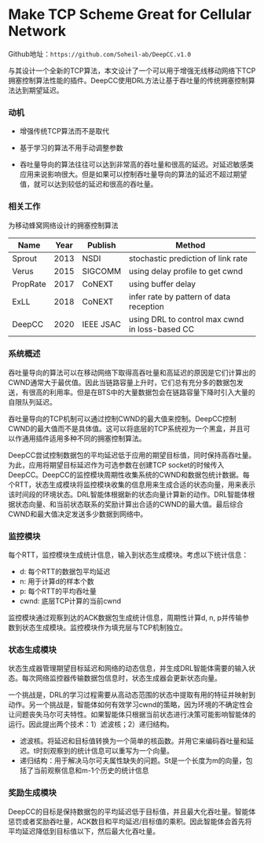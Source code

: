 # Make TCP Scheme Great for Cellular Network

Github地址：`https://github.com/Soheil-ab/DeepCC.v1.0`  

与其设计一个全新的TCP算法，本文设计了一个可以用于增强无线移动网络下TCP拥塞控制算法性能的插件。DeepCC使用DRL方法让基于吞吐量的传统拥塞控制算法达到期望延迟。

### 动机

- 增强传统TCP算法而不是取代

- 基于学习的算法不用手动调整参数
- 吞吐量导向的算法往往可以达到非常高的吞吐量和很高的延迟。对延迟敏感类应用来说影响很大。但是如果可以控制吞吐量导向的算法的延迟不超过期望值，就可以达到较低的延迟和很高的吞吐量。

### 相关工作

为移动蜂窝网络设计的拥塞控制算法

| Name     | Year | Publish   | Method                                         |
| -------- | ---- | --------- | ---------------------------------------------- |
| Sprout   | 2013 | NSDI      | stochastic prediction of link rate             |
| Verus    | 2015 | SIGCOMM   | using delay profile to get cwnd                |
| PropRate | 2017 | CoNEXT    | using buffer delay                             |
| ExLL     | 2018 | CoNEXT    | infer rate by pattern of data reception        |
| DeepCC   | 2020 | IEEE JSAC | using DRL to control max cwnd in loss-based CC |

### 系统概述

吞吐量导向的算法可以在移动网络下取得高吞吐量和高延迟的原因是它们计算出的CWND通常大于最优值。因此当链路容量上升时，它们总有充分多的数据包发送，有很高的利用率。但是在BTS中的大量数据包会在链路容量下降时引入大量的自限队列延迟。

吞吐量导向的TCP机制可以通过控制CWND的最大值来控制。DeepCC控制CWND的最大值而不是具体值。这可以将底层的TCP系统视为一个黑盒，并且可以作通用插件适用多种不同的拥塞控制算法。

DeepCC尝试控制数据包的平均延迟低于应用的期望目标值，同时保持高吞吐量。为此，应用将期望目标延迟作为可选参数在创建TCP socket的时候传入DeepCC。DeepCC的监控模块周期性收集系统的CWND和数据包统计数据。每个RTT，状态生成模块将监控模块收集的信息用来生成合适的状态向量，用来表示该时间段的环境状态。DRL智能体根据新的状态向量计算新的动作。DRL智能体根据状态向量、和当前状态联系的奖励计算出合适的CWND的最大值。最后综合CWND和最大值决定发送多少数据到网络中。

### 监控模块

每个RTT，监控模块生成统计信息，输入到状态生成模块。考虑以下统计信息：

- d: 每个RTT的数据包平均延迟
- n: 用于计算d的样本个数
- p: 每个RTT的平均吞吐量
- cwnd: 底层TCP计算的当前cwnd

监控模块通过观察到达的ACK数据包生成统计信息，周期性计算d, n, p并传输参数到状态生成模块。监控模块作为填充层与TCP机制独立。

### 状态生成模块

状态生成器管理期望目标延迟和网络的动态信息，并生成DRL智能体需要的输入状态。每次网络监控器传输数据包信息时，状态生成器会更新状态向量。

一个挑战是，DRL的学习过程需要从高动态范围的状态中提取有用的特征并映射到动作。另一个挑战是，智能体如何有效学习cwnd的策略，因为环境的不确定性会让问题丧失马尔可夫特性。如果智能体只根据当前状态进行决策可能影响智能体的运行。因此提出两个技术：1）滤波核；2）递归结构。

- 滤波核。将延迟和目标值转换为一个简单的核函数。并用它来编码吞吐量和延迟。t时刻观察到的统计信息可以重写为一个向量。
- 递归结构：用于解决马尔可夫属性缺失的问题。St是一个长度为m的向量，包括了当前观察信息和m-1个历史的统计信息

### 奖励生成模块

DeepCC的目标是保持数据包的平均延迟低于目标值，并且最大化吞吐量。智能体惩罚或者奖励吞吐量，ACK数目和平均延迟/目标值的乘积。因此智能体会首先将平均延迟降低到目标值以下，然后最大化吞吐量。

